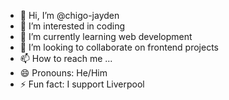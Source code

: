 - 👋 Hi, I’m @chigo-jayden
- 👀 I’m interested in coding
- 🌱 I’m currently learning web development
- 💞️ I’m looking to collaborate on frontend projects
- 📫 How to reach me ...
- 😄 Pronouns: He/Him
- ⚡ Fun fact: I support Liverpool

<!---
chigo-jayden/chigo-jayden is a ✨ special ✨ repository because its `README.md` (this file) appears on your GitHub profile.
You can click the Preview link to take a look at your changes.
--->
